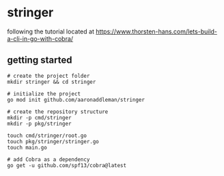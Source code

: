 # stringer

following the tutorial located at https://www.thorsten-hans.com/lets-build-a-cli-in-go-with-cobra/

## getting started

``` shell
# create the project folder
mkdir stringer && cd stringer

# initialize the project
go mod init github.com/aaronaddleman/stringer

# create the repository structure
mkdir -p cmd/stringer
mkdir -p pkg/stringer

touch cmd/stringer/root.go
touch pkg/stringer/stringer.go
touch main.go

# add Cobra as a dependency
go get -u github.com/spf13/cobra@latest
```
